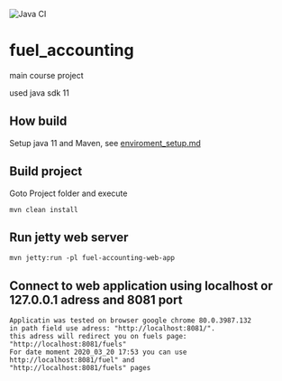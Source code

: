 ![Java CI](https://github.com/alexanderignathick/aignathick-fuel-accounting/workflows/Java%20CI/badge.svg)

# fuel_accounting
main course project

used java sdk 11

## How build
Setup java 11 and Maven, see [enviroment_setup.md](enviroment_setup.md)

## Build project 
Goto Project folder and execute  
    
    mvn clean install
    
## Run jetty web server
    mvn jetty:run -pl fuel-accounting-web-app

## Connect to web application using localhost or 127.0.0.1 adress and 8081 port
    Applicatin was tested on browser google chrome 80.0.3987.132
    in path field use adress: "http://localhost:8081/".
    this adress will redirect you on fuels page: "http://localhost:8081/fuels"
    For date moment 2020_03_20 17:53 you can use http://localhost:8081/fuel" and
    "http://localhost:8081/fuels" pages
